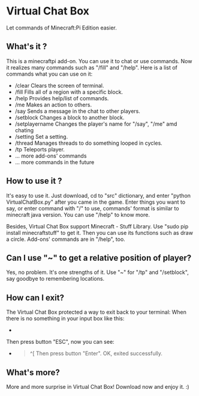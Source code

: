 # Virtual Chat Box
Let commands of Minecraft:Pi Edition easier.

## What's it ?
  This is a minecraftpi add-on. You can use it to chat or use commands. Now it realizes many commands such as "/fill" and "/help". Here is a list of commands what you can use on it: 
 - /clear           Clears the screen of terminal.
 - /fill            Fills all of a region with a specific block.
 - /help            Provides help/list of commands.
 - /me              Makes an action to others.
 - /say             Sends a message in the chat to other players.
 - /setblock        Changes a block to another block.
 - /setplayername   Changes the player's name for "/say", "/me" amd chating
 - /setting         Set a setting.
 - /thread          Manages threads to do something looped in cycles.
 - /tp              Teleports player.
 - ... more add-ons' commands
 - ... more commands in the future

## How to use it ?
  It's easy to use it. Just download, cd to "src" dictionary, and enter "python VirtualChatBox.py" after you came in the game. Enter things you want to say, or enter command with "/" to use, commands' format is similar to minecraft java version. You can use "/help" to know more.

  Besides, Virtual Chat Box support Minecraft - Stuff Library. Use "sudo pip install minecraftstuff" to get it. Then you can use its functions such as draw a circle. Add-ons' commands are in "/help", too.

## Can I use "~" to get a relative position of player?
  Yes, no problem. It's one strengths of it. Use "~" for "/tp" and "/setblock", say goodbye to remembering locations.

## How can I exit?
  The Virtual Chat Box protected a way to exit back to your terminal: 
  When there is no something in your input box like this:
 - > 
  Then press button "ESC", now you can see:
 - > ^[
  Then press button "Enter". OK, exited successfully.

## What's more?
  More and more surprise in Virtual Chat Box! Download now and enjoy it. :)